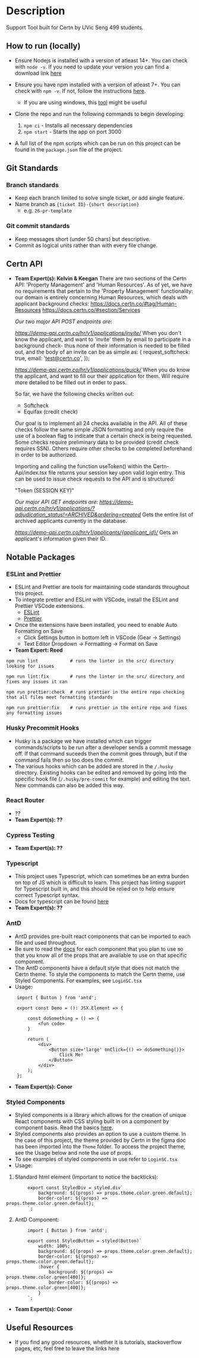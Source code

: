 # Description

Support Tool built for Certn by UVic Seng 499 students.

## How to run (locally)

-   Ensure Nodejs is installed with a version of atleast 14+. You can check with `node -v`. If you need to update your version you can find a download link [here](https://nodejs.org/en/download/)

-   Ensure you have npm installed with a version of atleast 7+. You can check with `npm -v`. If not, follow the instructions [here](https://docs.npmjs.com/try-the-latest-stable-version-of-npm).
    -   If you are using windows, this [tool](https://github.com/felixrieseberg/npm-windows-upgrade) might be useful
-   Clone the repo and run the following commands to begin developing:

    1. `npm ci` - Installs all necessary dependencies
    2. `npm start` - Starts the app on port 3000

-   A full list of the npm scripts which can be run on this project can be found in the `package.json` file of the project.

## Git Standards

### Branch standards

-   Keep each branch limited to solve single ticket, or add single feature.
-   Name branch as `{ticket ID}-{short description}`
    -   e.g. `26-pr-template`

### Git commit standards

-   Keep messages short (under 50 chars) but descriptive.
-   Commit as logical units rather than with every file change.

## Certn API

-   **Team Expert(s): Kelvin & Keegan**
    There are two sections of the Certn API: 'Property Management' and 'Human Resources'. As of yet, we have no requirements that pertain to the 'Property Management' functionality: our domain is entirely concerning Human Resources, which deals with applicant background checks:
    https://docs.certn.co/#tag/Human-Resources
    https://docs.certn.co/#section/Services

    _Our two major API POST endpoints are:_

    *https://demo-api.certn.co/hr/v1/applications/invite/*
    When you don't know the applicant, and want to 'invite' them by email to participate in a background check- thus none of their information is needed to be filled out, and the body of an invite can be as simple as:
    {
    request_softcheck: true,
    email: 'test@certn.co',
    });

    *https://demo-api.certn.co/hr/v1/applications/quick/*
    When you do know the applicant, and want to fill our their application for them. Will require more detailed to be filled out in order to pass.

    So far, we have the following checks written out:

    -   Softcheck
    -   Equifax (credit check)

    Our goal is to implement all 24 checks available in the API. All of these checks follow the same simple JSON formatting and only require the use of a boolean flag to indicate that a certain check is being requested. Some checks require preliminary data to be provided (credit check requires SSN). Others require other checks to be completed beforehand in order to be authorized.

    Importing and calling the function useToken() within the Certn-Api/index.tsx file returns your session key upon valid login entry. This can be used to issue check requests to the API and is structured:

    "Token (SESSION KEY)"

    _Our major API GET endpoints are:_
    *https://demo-api.certn.co/hr/v1/applications/?adjudication_status!=ARCHIVED&ordering=created*
    Gets the entire list of archived applicants currently in the database.

    *https://demo-api.certn.co/hr/v1/applicants/{applicant_id}/*
    Gets an applicant's information given their ID.

## Notable Packages

### ESLint and Prettier

-   ESLint and Prettier are tools for maintaining code standards throughout this project.
-   To integrate prettier and ESLint with VSCode, install the ESLint and Prettier VSCode extensions.
    -   [ESLint](https://marketplace.visualstudio.com/items?itemName=dbaeumer.vscode-eslint)
    -   [Prettier](https://marketplace.visualstudio.com/items?itemName=esbenp.prettier-vscode)
-   Once the extensions have been installed, you need to enable Auto Formatting on Save
    -   Click Settings button in bottom left in VSCode (Gear -> Settings)
    -   Text Editor Dropdown -> Formatting -> Format on Save
-   **Team Expert: Reed**

```
npm run lint            # runs the linter in the src/ directory looking for issues

npm run lint:fix        # runs the linter in the src/ directory and fixes any issues it can

npm run prettier:check  # runs prettier in the entire repo checking that all files meet formatting standards

npm run prettier:fix    # runs prettier in the entire repo and fixes any formatting issues
```

### Husky Precommit Hooks

-   Husky is a package we have installed which can trigger commands/scripts to be run after a developer sends a commit message off. If that command suceeds then the commit goes through, but if the command fails then so too does the commit.
-   The various hooks which can be added are stored in the `/.husky` directory. Existing hooks can be edited and removed by going into the specific hook file (`/.husky/pre-commit` for example) and editing the text. New commands can also be added this way.

### React Router

-   ??
-   **Team Expert(s): ??**

### Cypress Testing

-   **Team Expert(s): ??**

### Typescript

-   This project uses Typescript, which can sometimes be an extra burden on top of JS which is difficult to learn. This project has linting support for Typescript built in, and this should be relied on to help ensure correct Typescript syntax.
-   Docs for typescript can be found [here](https://www.typescriptlang.org/docs/)
-   **Team Expert(s): ??**

### AntD

-   AntD provides pre-built react components that can be imported to each file and used throughout.
-   Be sure to read the [docs](https://ant.design/components/overview/) for each component that you plan to use so that you know all of the props that are available to use on that specific component.
-   The AntD components have a default style that does not match the Certn theme. To style the components to match the Certn theme, use Styled Components. For examples, see `LoginSC.tsx`
-   Usage:

```
    import { Button } from 'antd';

    export const Demo = (): JSX.Element => {

        const doSomething = () => {
            <fun code>
        }

        return (
            <div>
                <Button size='large' onClick={() => doSomething()}>
                    Click Me!
                </Button>
            </div>
        );
    };
```

-   **Team Expert(s): Conor**

### Styled Components

-   Styled components is a library which allows for the creation of unique React components with CSS styling built in on a component by component basis. Read the basics [here](https://styled-components.com/).
-   Styled components also provides an option to use a custom theme. In the case of this project, the theme provided by Certn in the figma doc has been imported into the `Theme` folder. To access the project theme, see the Usage below and note the use of props.
-   To see examples of styled components in use refer to `LoginSC.tsx`
-   Usage:

1. Standard html element (Important to notice the backticks):

```
        export const StyledDiv = styled.div`
            background: ${(props) => props.theme.color.green.default};
            border-color: ${(props) => props.theme.color.green.default};
        `;
```

2. AntD Component:

```
        import { Button } from 'antd';

        export const StyledButton = styled(Button)`
            width: 100%;
            background: ${(props) => props.theme.color.green.default};
            border-color: ${(props) => props.theme.color.green.default};
            :hover {
                background: ${(props) => props.theme.color.green[400]};
                border-color: ${(props) => props.theme.color.green[400]};
            }
        `;
```

-   **Team Expert(s): Conor**

## Useful Resources

-   If you find any good resources, whether it is tutorials, stackoverflow pages, etc, feel free to leave the links here
